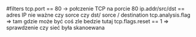 #filters
tcp.port == 80 -> połczenie TCP na porcie 80
ip.addr/src/dst == adres IP nie ważne czy sorce czy dst/ sorce / destination
tcp.analysis.flag => tam gdzie może być coś zle bedzie tutaj 
tcp.flags.reset == 1 => sprawdzenie czy sieć była skanoewana 
